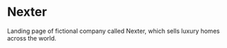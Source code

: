 # Nexter
Landing page of fictional company called Nexter, which sells luxury homes across the world.
